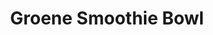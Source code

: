 ---
title: Groene Smoothie Bowl
description: Voedzame ontbijtbowl vol vitamines en mineralen
image: https://images.unsplash.com/photo-1589017605676-3b1e553a60ed
categories: [Ontbijt, Vegetarisch, Koolhydraatarm]
tijd: 10
portions: 1
ingredients:
  - 1 banaan
  - 100g spinazie
  - 1 avocado
  - 200ml kokoswater
  - 1 el chiazaad
  - Toppings; granola, kokosrasp, bessen
instructions:
  - Blend banaan, spinazie, halve avocado en kokoswater.
  - Giet in een kom.
  - Garneer met resterende avocado in plakjes.
  - Bestrooi met chiazaad, granola, kokosrasp en bessen.
---